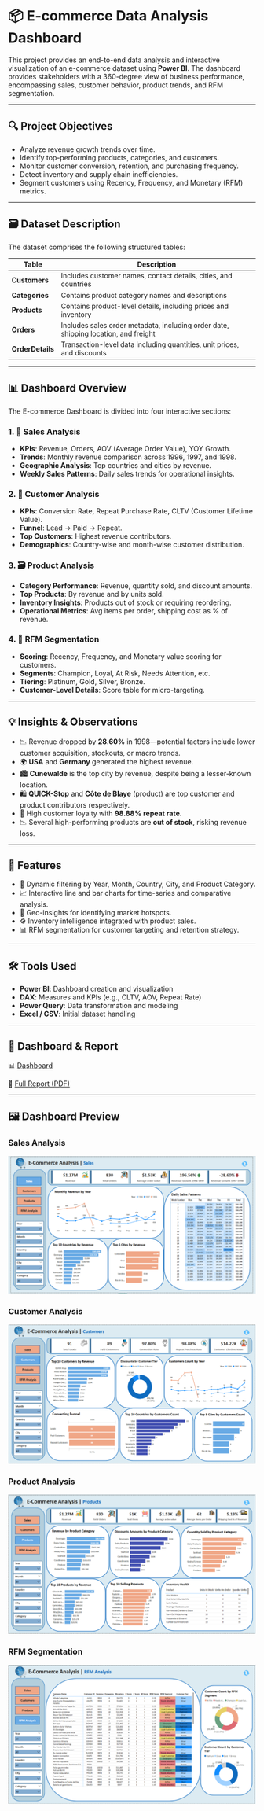 # 📦 E-commerce Data Analysis Dashboard

This project provides an end-to-end data analysis and interactive visualization of an e-commerce dataset using **Power BI**. The dashboard provides stakeholders with a 360-degree view of business performance, encompassing sales, customer behavior, product trends, and RFM segmentation.

---

## 🔍 Project Objectives

- Analyze revenue growth trends over time.
- Identify top-performing products, categories, and customers.
- Monitor customer conversion, retention, and purchasing frequency.
- Detect inventory and supply chain inefficiencies.
- Segment customers using Recency, Frequency, and Monetary (RFM) metrics.

---

## 🗃️ Dataset Description

The dataset comprises the following structured tables:

| Table         | Description |
|---------------|-------------|
| **Customers** | Includes customer names, contact details, cities, and countries |
| **Categories** | Contains product category names and descriptions |
| **Products** | Contains product-level details, including prices and inventory |
| **Orders** | Includes sales order metadata, including order date, shipping location, and freight |
| **OrderDetails** | Transaction-level data including quantities, unit prices, and discounts |

---

## 📊 Dashboard Overview

The E-commerce Dashboard is divided into four interactive sections:

### 1. 🛒 **Sales Analysis**
- **KPIs**: Revenue, Orders, AOV (Average Order Value), YOY Growth.
- **Trends**: Monthly revenue comparison across 1996, 1997, and 1998.
- **Geographic Analysis**: Top countries and cities by revenue.
- **Weekly Sales Patterns**: Daily sales trends for operational insights.

### 2. 👥 **Customer Analysis**
- **KPIs**: Conversion Rate, Repeat Purchase Rate, CLTV (Customer Lifetime Value).
- **Funnel**: Lead → Paid → Repeat.
- **Top Customers**: Highest revenue contributors.
- **Demographics**: Country-wise and month-wise customer distribution.

### 3. 🗃️ **Product Analysis**
- **Category Performance**: Revenue, quantity sold, and discount amounts.
- **Top Products**: By revenue and by units sold.
- **Inventory Insights**: Products out of stock or requiring reordering.
- **Operational Metrics**: Avg items per order, shipping cost as % of revenue.

### 4. 🧠 **RFM Segmentation**
- **Scoring**: Recency, Frequency, and Monetary value scoring for customers.
- **Segments**: Champion, Loyal, At Risk, Needs Attention, etc.
- **Tiering**: Platinum, Gold, Silver, Bronze.
- **Customer-Level Details**: Score table for micro-targeting.

---

## 💡 Insights & Observations

- 📉 Revenue dropped by **28.60%** in 1998—potential factors include lower customer acquisition, stockouts, or macro trends.
- 🌍 **USA** and **Germany** generated the highest revenue.
- 🏙️ **Cunewalde** is the top city by revenue, despite being a lesser-known location.
- 🛍️ **QUICK-Stop** and **Côte de Blaye** (product) are top customer and product contributors respectively.
- 🔁 High customer loyalty with **98.88% repeat rate**.
- 📉 Several high-performing products are **out of stock**, risking revenue loss.

---

## 🚀 Features

- 📅 Dynamic filtering by Year, Month, Country, City, and Product Category.
- 📈 Interactive line and bar charts for time-series and comparative analysis.
- 📍 Geo-insights for identifying market hotspots.
- ⚙️ Inventory intelligence integrated with product sales.
- 📊 RFM segmentation for customer targeting and retention strategy.

---

## 🛠️ Tools Used

- **Power BI**: Dashboard creation and visualization
- **DAX**: Measures and KPIs (e.g., CLTV, AOV, Repeat Rate)
- **Power Query**: Data transformation and modeling
- **Excel / CSV**: Initial dataset handling

---

## 📌 Dashboard & Report

📊 [Dashboard](https://app.powerbi.com/view?r=eyJrIjoiNDc5Mjk2ZjItN2M4Yi00ZTc0LTkxOTYtM2Q5ZDc0Y2JmMzg5IiwidCI6ImRmODY3OWNkLWE4MGUtNDVkOC05OWFjLWM4M2VkN2ZmOTVhMCJ9) 

📎 [Full Report (PDF)]()  

---

## 🖼️ Dashboard Preview

### Sales Analysis
![](https://github.com/ReemSaeedMetwally/E-commerce_Data_Analysis_Dashboard/blob/main/images/Sales%20Analysis.PNG)

### Customer Analysis
![](https://github.com/ReemSaeedMetwally/E-commerce_Data_Analysis_Dashboard/blob/main/images/Customer%20Analysis.PNG)

### Product Analysis
![](https://github.com/ReemSaeedMetwally/E-commerce_Data_Analysis_Dashboard/blob/main/images/Product%20Analysis.PNG)

### RFM Segmentation
![](https://github.com/ReemSaeedMetwally/E-commerce_Data_Analysis_Dashboard/blob/main/images/RFM%20Segmentation.PNG)
